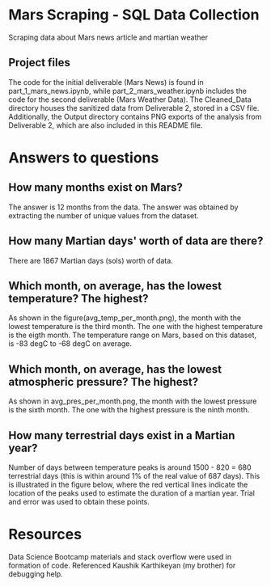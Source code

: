 # Mars Scraping - SQL Data Collection
Scraping data about Mars news article and martian weather
## Project files
The code for the initial deliverable (Mars News) is found in part_1_mars_news.ipynb, while part_2_mars_weather.ipynb includes the code for the second deliverable (Mars Weather Data). The Cleaned_Data directory houses the sanitized data from Deliverable 2, stored in a CSV file. Additionally, the Output directory contains PNG exports of the analysis from Deliverable 2, which are also included in this README file.

# Answers to questions
## How many months exist on Mars?
The answer is 12 months from the data. The answer was obtained by extracting the number of unique values from the dataset.

## How many Martian days' worth of data are there?
There are 1867 Martian days (sols) worth of data.

## Which month, on average, has the lowest temperature? The highest?
As shown in the figure(avg_temp_per_month.png), the month with the lowest temperature is the third month. The one with the highest temperature is the eigth month.
The temperature range on Mars, based on this dataset, is -83 degC to -68 degC on average.

## Which month, on average, has the lowest atmospheric pressure? The highest?
As shown in avg_pres_per_month.png, the month with the lowest pressure is the sixth month. The one with the highest pressure is the ninth month.

## How many terrestrial days exist in a Martian year?
Number of days between temperature peaks is around 1500 - 820 = 680 terrestrial days (this is within around 1% of the real value of 687 days). This is illustrated in the figure below, where the red vertical lines indicate the location of the peaks used to estimate the duration of a martian year. Trial and error was used to obtain these points.

# Resources
Data Science Bootcamp materials and stack overflow were used in formation of code. Referenced Kaushik Karthikeyan (my brother) for debugging help.
